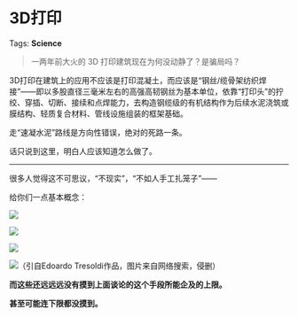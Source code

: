 # 3D打印

Tags: **Science**

> 一两年前大火的 3D 打印建筑现在为何没动静了？是骗局吗？



3D打印在建筑上的应用不应该是打印混凝土，而应该是“钢丝/缆骨架纺织焊接”——即以多股直径三毫米左右的高强高韧钢丝为基本单位，依靠“打印头”的拧绞、穿插、切断、接续和点焊能力，去构造钢缆级的有机结构作为后续水泥浇筑或膜结构、轻质复合材料、管线设施组装的框架基础。

走“速凝水泥”路线是方向性错误，绝对的死路一条。

话只说到这里，明白人应该知道怎么做了。



---

很多人觉得这不可思议，“不现实”，“不如人手工扎笼子”——

给你们一点基本概念：

![](https://picx.zhimg.com/50/v2-3ee010ded7697a766e0200677dd8763c_720w.jpg?source=1940ef5c)  


![](https://picx.zhimg.com/50/v2-682b68ca9a4557c9a1e4f98e461696df_720w.jpg?source=1940ef5c)  


![](https://picx.zhimg.com/50/v2-09637c2d0c9612518ac81cf30432a268_720w.jpg?source=1940ef5c)  


![](https://pic1.zhimg.com/50/v2-e1c1f663ddf7e263925b11e2b3fb9a9d_720w.jpg?source=1940ef5c)（引自Edoardo Tresoldi作品，图片来自网络搜索，侵删）

**而这些还远远远没有摸到上面谈论的这个手段所能企及的上限。**

**甚至可能连下限都没摸到。**



